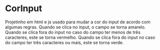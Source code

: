 # CorInput
Projetinho em html e js usado para mudar a cor do input de acordo com algumas regras. 
Quando se clica no input, o campo se torna amarelo.
Quando se clica fora do input no caso do campo ter menos de três caracteres, este se torna vermelho. 
Quando se clica fora do input no caso do campo ter três caracteres ou mais, este se torna verde.
